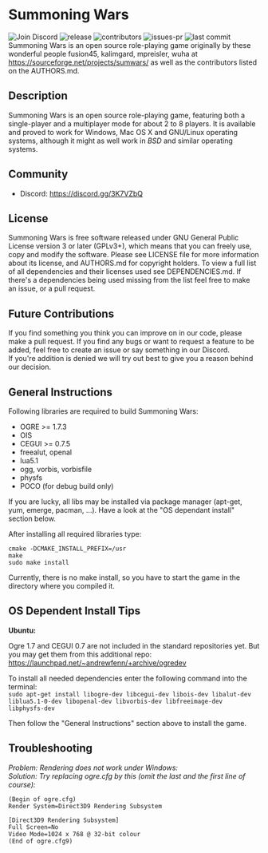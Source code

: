 # Summoning Wars
![Join Discord](https://img.shields.io/discord/632161897759637505)
![release](https://flat.badgen.net/github/release/SummoningWars/summoning-wars)
![contributors](https://flat.badgen.net/github/contributors/SummoningWars/summoning-wars)
![issues-pr](https://flat.badgen.net/github/open-prs/SummoningWars/summoning-wars)
![last commit](https://flat.badgen.net/github/last-commit/SummoningWars/summoning-wars)  
Summoning Wars is an open source role-playing game originally by these wonderful people fusion45, kalimgard, mpreisler, wuha at https://sourceforge.net/projects/sumwars/ as well as the contributors listed on the AUTHORS.md.

## Description
Summoning Wars is an open source role-playing game, featuring both a
single-player and a multiplayer mode for about 2 to 8 players.  It is available
and proved to work for Windows, Mac OS X and GNU/Linux operating systems,
although it might as well work in _BSD_ and similar operating systems.

## Community
* Discord: https://discord.gg/3K7VZbQ

## License
Summoning Wars is free software released under GNU General Public License
version 3 or later (GPLv3+), which means that you can freely use, copy and
modify the software.  Please see LICENSE file for more information about its
license, and AUTHORS.md for copyright holders. To view a full list of all dependencies and their licenses used see DEPENDENCIES.md. If there's a dependencies being used missing from the list feel free to make an issue, or a pull request.

## Future Contributions
If you find something you think you can improve on in our code, please make a pull request. If you find any bugs or want to request a feature to be added, feel free to create an issue or say something in our Discord.  
If you're addition is denied we will try out best to give you a reason behind our decision.

## General Instructions
Following libraries are required to build Summoning Wars:

* OGRE >= 1.7.3
* OIS
* CEGUI >= 0.7.5
* freealut, openal
* lua5.1
* ogg, vorbis, vorbisfile
* physfs
* POCO (for debug build only)

If you are lucky, all libs may be installed via package manager (apt-get, yum, emerge, pacman, ...).
Have a look at the "OS dependant install" section below.

After installing all required libraries type:
```
cmake -DCMAKE_INSTALL_PREFIX=/usr
make
sudo make install
```

Currently, there is no make install, so you have to start the game in the directory where you compiled it.

## OS Dependent Install Tips
__Ubuntu:__

Ogre 1.7 and CEGUI 0.7 are not included in the standard repositories yet. But you may get them from this additional repo:
https://launchpad.net/~andrewfenn/+archive/ogredev

To install all needed dependencies enter the following command into the terminal:  
``sudo apt-get install libogre-dev libcegui-dev libois-dev libalut-dev liblua5.1-0-dev libopenal-dev libvorbis-dev libfreeimage-dev libphysfs-dev``

Then follow the "General Instructions" section above to install the game.

## Troubleshooting
_Problem: Rendering does not work under Windows:_  
_Solution: Try replacing ogre.cfg by this (omit the last and the first line of course):_
```
(Begin of ogre.cfg)
Render System=Direct3D9 Rendering Subsystem

[Direct3D9 Rendering Subsystem]
Full Screen=No
Video Mode=1024 x 768 @ 32-bit colour
(End of ogre.cfg9)
```
